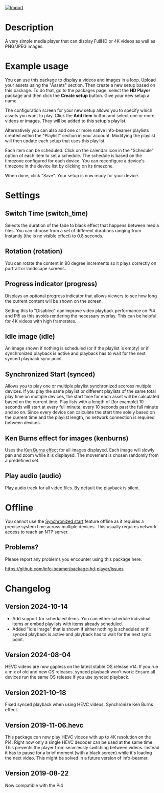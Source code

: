[![Import](https://cdn.infobeamer.com/s/img/import.png)](https://info-beamer.com/use?url=https://github.com/info-beamer/package-hd-player)

# Description

A very simple media player that can display FullHD or 4K videos as well as PNG/JPEG images.

# Example usage

You can use this package to display a videos and images in a loop. Upload your assets
using the "Assets" section. Then create a new setup based on this package. To do that, go to
the packages page, select the **HD Player** package and then click the **Create setup**
button. Give your new setup a name.

The configuration screen for your new setup allows you to specify which assets
you want to play. Click the **Add item** button and select one or more videos or
images. They will be added to this setup's playlist.

Alternatively you can also add one or more native info-beamer playlists created
within the "Playlist" section in your account. Modifying the playlist will then update each
setup that uses this playlist.

Each item can be scheduled. Click on the calendar icon in the "Schedule" option of each
item to set a schedule. The schedule is based on the timezone configured for each device.
You can reconfigure a device's timezone in the device list by clicking on its timezone.

When done, click "Save". Your setup is now ready for your device.

# Settings

## Switch Time (switch_time)

Selects the duration of the fade to black effect that happens between media
files. You can choose from a set of different durations ranging from Instantly
(the is no visible effect) to 0.8 seconds.

## Rotation (rotation)

You can rotate the content in 90 degree increments so it plays
correctly on portrait or landscape screens.

## Progress indicator (progress)

Displays an optional progress indicator that allows viewers to see how
long the current content will be shown on the screen.

Setting this to "Disabled" can improve video playback performance on Pi4
and Pi5 as this avoids rendering the necessary overlay. This can be helpful
for 4K videos with high framerates.

## Idle image (idle)

An image shown if nothing is scheduled (or if the playlist is empty) or
if synchronized playback is active and playback has to wait for the next
synced playback sync point.

## Synchronized Start (synced)

Allows you to play one or multiple playlist synchronized accross multiple
devices. If you play the same playlist or different playlists of the same total
play time on multiple devices, the start time for each asset will be calculated
based on the current time. Play lists with a length of (for example) 10 seconds
will start at every full minute, every 10 seconds past the full minute and so
on. Since every device can calculate the start time solely based on the current
time and the playlist length, no network connection is required between devices.

## Ken Burns effect for images (kenburns)

Uses the [Ken Burns effect](https://en.wikipedia.org/wiki/Ken_Burns_effect) for
all images displayed.  Each image will slowly pan and zoom while it is
displayed. The movement is chosen randomly from a predefined set.

## Play audio (audio)

Play audio track for all video files. By default the playback is silent.

# Offline

You cannot use the [Synchronized start](#synced) feature offline as
it requires a precise system time across multiple devices. This usually
requires network access to reach an NTP server.

## Problems?

Please report any problems you encounter using this package here:

https://github.com/info-beamer/package-hd-player/issues

# Changelog

## Version 2024-10-14

* Add support for scheduled items. You can either schedule individual
  items or embed playlists with items already scheduled.
* Added "idle image" that is shown if either nothing is scheduled or
  if synced playback is active and playback has to wait for the next
  sync point.

## Version 2024-08-04

HEVC videos are now gapless on the latest stable OS release v14. If you
run a mix of old and new OS releases, synced playback won't work: Ensure
all devices run the same OS release if you use synced playback.

## Version 2021-10-18

Fixed synced playback when using HEVC videos. Synchronize Ken Burns effect.

## Version 2019-11-06.hevc

This package can now play HEVC videos with up to 4K resolution on the Pi4.
Right now only a single HEVC decoder can be used at the same time. This
prevents the player from seamlessly switching between videos. Instead it
has to pause for a brief moment (with a black screen) while it's loading
the next video. This might be solved in a future version of info-beamer.

## Version 2019-08-22

Now compatible with the Pi4
